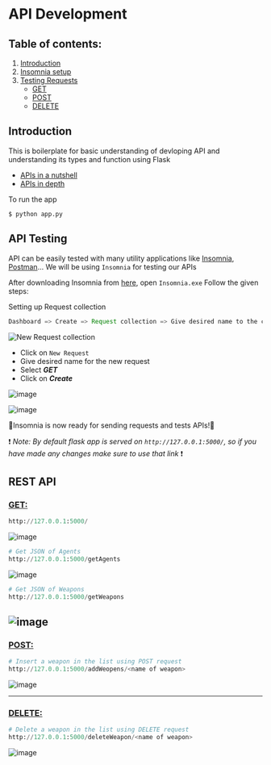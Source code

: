 # API Development

## Table of contents:
 1. [Introduction](url)
 2. [Insomnia setup](url)
 3. [Testing Requests](url)
    - [GET](url)
    - [POST](url)
    - [DELETE](url)

## Introduction
This is boilerplate for basic understanding of devloping API and understanding its types and function using Flask
 - [APIs in a nutshell](https://www.youtube.com/watch?v=s7wmiS2mSXY)
 - [APIs in depth](https://www.youtube.com/watch?v=GZvSYJDk-us&t=1293s)

To run the app
```shell
$ python app.py
```

## API Testing
API can be easily tested with many utility applications like [Insomnia](https://insomnia.rest/download), [Postman](https://www.postman.com/downloads/)...
 We will be using `Insomnia` for testing our APIs
 
After downloading Insomnia from [here](https://insomnia.rest/download), open `Insomnia.exe`
Follow the given steps:

Setting up Request collection
```java
Dashboard => Create => Request collection => Give desired name to the collection
```

![New Request collection](https://user-images.githubusercontent.com/72487782/137669703-63c5107c-e846-4815-988d-f90b06e1d006.png)

 - Click on `New Request`
 - Give desired name for the new request
 - Select ***GET***
 - Click on ***Create***

![image](https://user-images.githubusercontent.com/72487782/137670276-6971f444-c14f-4a49-85cd-8f119173c11d.png)

![image](https://user-images.githubusercontent.com/72487782/137670990-7c13aa17-eb33-4d3d-af68-7c4f61691e1b.png)

🌟Insomnia is now ready for sending requests and tests APIs!🌟

❗ _Note: By default flask app is served on `http://127.0.0.1:5000/`, so if you have made any changes make sure to use that link_ ❗

## REST API

### [GET:](https://developer.mozilla.org/en-US/docs/Web/HTTP/Methods/GET)

```python
http://127.0.0.1:5000/
```

![image](https://user-images.githubusercontent.com/72487782/137673383-bb503a88-238e-4d3f-b737-2e1cc1ce9692.png)

```python
# Get JSON of Agents
http://127.0.0.1:5000/getAgents
```

![image](https://user-images.githubusercontent.com/72487782/137673444-fac3fb23-1cdb-4dc6-82c2-8081a1e927fe.png)

```python
# Get JSON of Weapons
http://127.0.0.1:5000/getWeapons
```

![image](https://user-images.githubusercontent.com/72487782/137673459-8f715dd5-8aaa-42d0-897b-7a4b795eacba.png)
---
### [POST:](https://developer.mozilla.org/en-US/docs/Web/HTTP/Methods/POST)

```python
# Insert a weapon in the list using POST request
http://127.0.0.1:5000/addWeopens/<name of weapon>
```

![image](https://user-images.githubusercontent.com/72487782/137673786-181253df-8689-41fc-9539-e570cf210509.png)

---

### [DELETE:](https://developer.mozilla.org/en-US/docs/Web/HTTP/Methods/DELETE)

```python
# Delete a weapon in the list using DELETE request
http://127.0.0.1:5000/deleteWeapon/<name of weapon>
```

![image](https://user-images.githubusercontent.com/72487782/137673889-643b105d-e1d7-4255-aa98-6313e058fab8.png)





